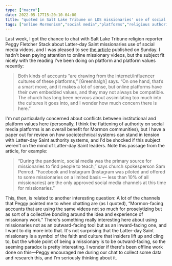 ```yaml
---
type: ["macro"]
date: 2022-05-17T15:20:10-04:00
title: "quoted in Salt Lake Tribune on LDS missionaries' use of social media"
tags: ["online Mormonism","social media","platforms","religious authority", "Salt Lake Tribune","media appearances"]
---
```


Last week, I got the chance to chat with Salt Lake Tribune religion reporter Peggy Fletcher Stack about Latter-day Saint missionaries use of social media videos, and I was pleased to see [the article](https://www.sltrib.com/religion/2022/05/15/tiktok-or-tracting-lds/) published on Sunday. I hadn't been paying attention to online missionary videos, but the subject fit nicely with the reading I've been doing on platform and platform values recently: 

> Both kinds of accounts “are drawing from the internet/influencer cultures of these platforms,” [Greenhalgh] says. “On one hand, that’s a smart move, and it makes a lot of sense, but online platforms have their own embedded values, and they may not always be compatible. The church has long been nervous about assimilating too much into the cultures it goes into, and I wonder how much concern there is here.”

I'm not particularly concerned about conflicts between institutional and platform values here (personally, I think the flattening of authority on social media platforms is an overall benefit for Mormon communities), but I have a paper out for review on how sociotechnical systems can stand in tension with Latter-day Saint authority systems, and I'd be shocked if this subject weren't on the mind of Latter-day Saint leaders. Note this passage from the article, for example: 

> “During the pandemic, social media was the primary source for missionaries to find people to teach,” says church spokesperson Sam Penrod. “Facebook and Instagram (Instagram was piloted and offered to some missionaries on a limited basis — less than 10% of all missionaries) are the only approved social media channels at this time for missionaries.”

This, then, is related to another interesting question: A lot of the channels that Peggy pointed me to when chatting are (as I quoted), “Mormon-facing accounts that are using the same videos not so much for proselytizing but as sort of a collective bonding around the idea and experience of missionary work.” There's something really interesting here about using missionaries not as an outward-facing tool but as an inward-facing one, and I want to dig more into that. It's not surprising that the Latter-day Saint missionary is a symbol of the faith and culture that insiders lift up and cling to, but the whole point of being a missionary is to be outward-facing, so the seeming paradox is pretty interesting. I wonder if there's been offline work done on this—Peggy encouraged me during our chat to collect some data and research this, and I'm seriously thinking about it.
